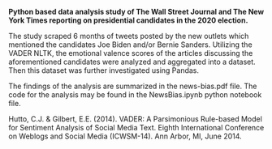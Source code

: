 **Python based data analysis study of The Wall Street Journal and The New York Times reporting on presidential candidates in the 2020 election.** 

The study scraped 6 months of tweets posted by the new outlets which mentioned the candidates Joe Biden and/or Bernie Sanders. Utilizing the VADER NLTK, the emotional valence scores of the articles discussing the aforementioned candidates were analyzed and aggregated into a dataset. Then this dataset was further investigated using Pandas. 

The findings of the analysis are summarized in the news-bias.pdf file. 
The code for the analysis may be found in the NewsBias.ipynb python notebook file.

Hutto, C.J. & Gilbert, E.E. (2014). VADER: A Parsimonious Rule-based Model for Sentiment Analysis of Social Media Text. Eighth International Conference on Weblogs and Social Media (ICWSM-14). Ann Arbor, MI, June 2014.
